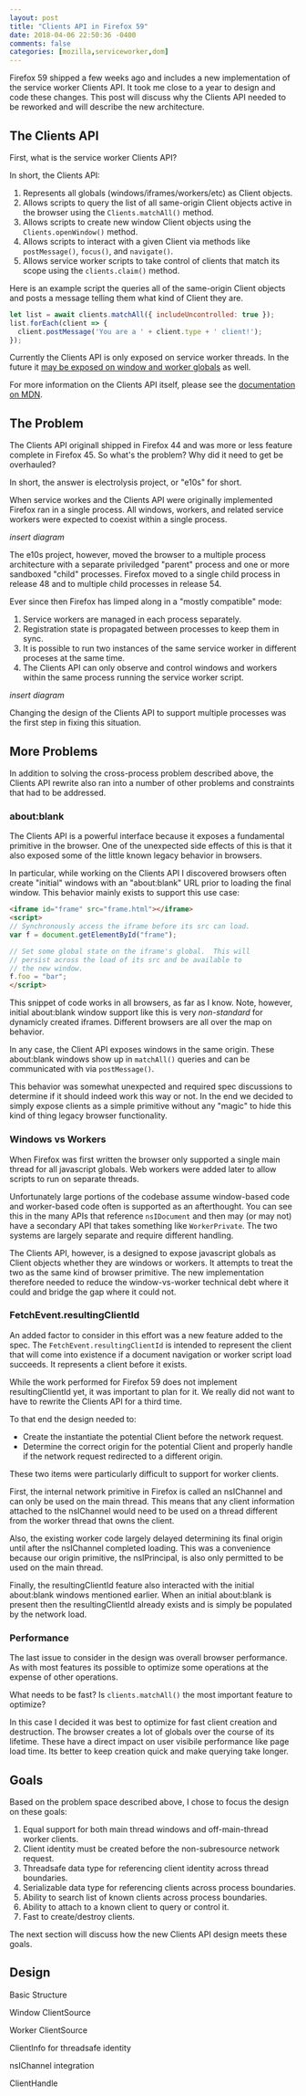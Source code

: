 ```yaml
---
layout: post
title: "Clients API in Firefox 59"
date: 2018-04-06 22:50:36 -0400
comments: false
categories: [mozilla,serviceworker,dom]
---
```


Firefox 59 shipped a few weeks ago and includes a new implementation of the
service worker Clients API.  It took me close to a year to design and code
these changes.  This post will discuss why the Clients API needed to be
reworked and will describe the new architecture.

<!-- more -->

## The Clients API

First, what is the service worker Clients API?

In short, the Clients API:

1. Represents all globals (windows/iframes/workers/etc) as Client objects.
2. Allows scripts to query the list of all same-origin Client objects active in the
   browser using the `Clients.matchAll()` method.
3. Allows scripts to create new window Client objects using the `Clients.openWindow()`
   method.
4. Allows scripts to interact with a given Client via methods like `postMessage()`,
   `focus()`, and `navigate()`.
5. Allows service worker scripts to take control of clients that match its scope
   using the `clients.claim()` method.

Here is an example script the queries all of the same-origin Client objects
and posts a message telling them what kind of Client they are.

```javascript
let list = await clients.matchAll({ includeUncontrolled: true });
list.forEach(client => {
  client.postMessage('You are a ' + client.type + ' client!');
});
```

Currently the Clients API is only exposed on service worker threads.  In the
future it [may be exposed on window and worker globals][] as well.

For more information on the Clients API itself, please see the [documentation on MDN][].

[may be exposed on window and worker globals]: https://github.com/w3c/ServiceWorker/issues/955
[documentation on MDN]: https://developer.mozilla.org/en-US/docs/Web/API/Clients

## The Problem

The Clients API originall shipped in Firefox 44 and was more or less feature complete
in Firefox 45.  So what's the problem?  Why did it need to get be overhauled?

In short, the answer is electrolysis project, or "e10s" for short.

When service workes and the Clients API were originally implemented Firefox ran in
a single process.  All windows, workers, and related service workers were expected
to coexist within a single process.

*insert diagram*

The e10s project, however, moved the browser to a multiple process architecture
with a separate priviledged "parent" process and one or more sandboxed "child"
processes.  Firefox moved to a single child process in release 48 and to
multiple child processes in release 54.

Ever since then Firefox has limped along in a "mostly compatible" mode:

1. Service workers are managed in each process separately.
2. Registration state is propagated between processes to keep them in sync.
3. It is possible to run two instances of the same service worker in different
   proceses at the same time.
4. The Clients API can only observe and control windows and workers within
   the same process running the service worker script.

*insert diagram*

Changing the design of the Clients API to support multiple processes was the
first step in fixing this situation.

## More Problems

In addition to solving the cross-process problem described above, the Clients API
rewrite also ran into a number of other problems and constraints that had to be
addressed.

### about:blank

The Clients API is a powerful interface because it exposes a fundamental primitive
in the browser.  One of the unexpected side effects of this is that it also exposed
some of the little known legacy behavior in browsers.

In particular, while working on the Clients API I discovered browsers often create
"initial" windows with an "about:blank" URL prior to loading the final window.
This behavior mainly exists to support this use case:

``` html
<iframe id="frame" src="frame.html"></iframe>
<script>
// Synchronously access the iframe before its src can load.
var f = document.getElementById("frame");

// Set some global state on the iframe's global.  This will
// persist across the load of its src and be available to
// the new window.
f.foo = "bar";
</script>
```

This snippet of code works in all browsers, as far as I know.  Note, however, initial
about:blank window support like this is very *non-standard* for dynamicly created
iframes.  Different browsers are all over the map on behavior.

In any case, the Client API exposes windows in the same origin.  These about:blank
windows show up in `matchAll()` queries and can be communicated with via
`postMessage()`.

This behavior was somewhat unexpected and required spec discussions to determine if
it should indeed work this way or not.  In the end we decided to simply expose
clients as a simple primitive without any "magic" to hide this kind of thing
legacy browser functionality.

### Windows vs Workers

When Firefox was first written the browser only supported a single main thread for
all javascript globals.  Web workers were added later to allow scripts to run on
separate threads.

Unfortunately large portions of the codebase assume window-based code and
worker-based code often is supported as an afterthought.  You can see this in the
many APIs that reference `nsIDocument` and then may (or may not) have a secondary
API that takes something like `WorkerPrivate`.  The two systems are largely
separate and require different handling.

The Clients API, however, is a designed to expose javascript globals as Client
objects whether they are windows or workers.  It attempts to treat the two as
the same kind of browser primitive.  The new implementation therefore needed
to reduce the window-vs-worker technical debt where it could and bridge the
gap where it could not.

### FetchEvent.resultingClientId

An added factor to consider in this effort was a new feature added to the
spec.  The `FetchEvent.resultingClientId` is intended to represent the client
that will come into existence if a document navigation or worker script load
succeeds.  It represents a client before it exists.

While the work performed for Firefox 59 does not implement resultingClientId
yet, it was important to plan for it.  We really did not want to have to
rewrite the Clients API for a third time.

To that end the design needed to:

* Create the instantiate the potential Client before the network request.
* Determine the correct origin for the potential Client and properly handle
  if the network request redirected to a different origin.

These two items were particularly difficult to support for worker clients.

First, the internal network primitive in Firefox is called an nsIChannel
and can only be used on the main thread.  This means that any client
information attached to the nsIChannel would need to be used on a thread
different from the worker thread that owns the client.

Also, the existing worker code largely delayed determining its final
origin until after the nsIChannel completed loading.  This was a convenience
because our origin primitive, the nsIPrincipal, is also only permitted to
be used on the main thread.

Finally, the resultingClientId feature also interacted with the initial
about:blank windows mentioned earlier.  When an initial about:blank is
present then the resultingClientId already exists and is simply be
populated by the network load.

### Performance

The last issue to consider in the design was overall browser performance.
As with most features its possible to optimize some operations at the
expense of other operations.

What needs to be fast?  Is `clients.matchAll()` the most important feature
to optimize?

In this case I decided it was best to optimize for fast client creation
and destruction.  The browser creates a lot of globals over the course
of its lifetime.  These have a direct impact on user visibile performance
like page load time.  Its better to keep creation quick and make querying
take longer.

## Goals

Based on the problem space described above, I chose to focus the design
on these goals:

1. Equal support for both main thread windows and off-main-thread worker clients.
2. Client identity must be created before the non-subresource network request.
3. Threadsafe data type for referencing client identity across thread boundaries.
4. Serializable data type for referencing clients across process boundaries.
5. Ability to search list of known clients across process boundaries.
6. Ability to attach to a known client to query or control it.
7. Fast to create/destroy clients.

The next section will discuss how the new Clients API design meets these goals.

## Design

Basic Structure

Window ClientSource

Worker ClientSource

ClientInfo for threadsafe identity

nsIChannel integration

ClientHandle
